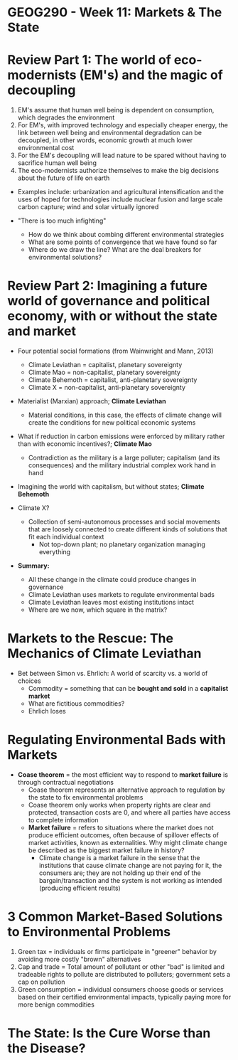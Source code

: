 # GEOG290 - Week 11: Markets & The State

# Review Part 1: The world of eco-modernists (EM's) and the magic of decoupling
1. EM's assume that human well being is dependent on consumption, which degrades the environment
2. For EM's, with improved technology and especially cheaper energy, the link between well being and environmental degradation can be decoupled, in other words, economic growth at much lower environmental cost
3. For the EM's decoupling will lead nature to be spared without having to sacrifice human well being
4. The eco-modernists authorize themselves to make the big decisions about the future of life on earth
- Examples include: urbanization and agricultural intensification and the uses of hoped for technologies include nuclear fusion and large scale carbon capture; wind and solar virtually ignored

- "There is too much infighting"
    - How do we think about combing different environmental strategies
    - What are some points of convergence that we have found so far
    - Where do we draw the line? What are the deal breakers for environmental solutions?

# Review Part 2: Imagining a future world of governance and political economy, with or without the state and market
- Four potential social formations (from Wainwright and Mann, 2013)
    - Climate Leviathan = capitalist, planetary sovereignty
    - Climate Mao = non-capitalist, planetary sovereignty    
    - Climate Behemoth = capitalist, anti-planetary sovereignty
    - Climate X = non-capitalist, anti-planetary sovereignty

- Materialist (Marxian) approach; **Climate Leviathan**
    - Material conditions, in this case, the effects of climate change will create the conditions for new political economic systems

- What if reduction in carbon emissions were enforced by military rather than with economic incentives?; **Climate Mao**
    - Contradiction as the military is a large polluter; capitalism (and its consequences) and the military industrial complex work hand in hand

- Imagining the world with capitalism, but without states; **Climate Behemoth**

- Climate X?
    - Collection of semi-autonomous processes and social movements that are loosely connected to create different kinds of solutions that fit each individual context
        - Not top-down plant; no planetary organization managing everything

- **Summary:**
    - All these change in the climate could produce changes in governance
    - Climate Leviathan uses markets to regulate environmental bads
    - Climate Leviathan leaves most existing institutions intact
    - Where are we now, which square in the matrix?

# Markets to the Rescue: The Mechanics of Climate Leviathan
- Bet between Simon vs. Ehrlich: A world of scarcity vs. a world of choices
    - Commodity = something that can be **bought and sold** in a **capitalist market**
    - What are fictitious commodities?
    - Ehrlich loses

# Regulating Environmental Bads with Markets
- **Coase theorem** = the most efficient way to respond to **market failure** is through contractual negotiations
    - Coase theorem represents an alternative approach to regulation by the state to fix environmental problems
    - Coase theorem only works when property rights are clear and protected, transaction costs are 0, and where all parties have access to complete information
    - **Market failure** = refers to situations where the market does not produce efficient outcomes, often because of spillover effects of market activities, known as externalities. Why might climate change be described as the biggest market failure in history?
        - Climate change is a market failure in the sense that the institutions that cause climate change are not paying for it, the consumers are; they are not holding up their end of the bargain/transaction and the system is not working as intended (producing efficient results)

# 3 Common Market-Based Solutions to Environmental Problems
1. Green tax = individuals or firms participate in "greener" behavior by avoiding more costly "brown" alternatives
2. Cap and trade = Total amount of pollutant or other "bad" is limited and tradeable rights to pollute are distributed to polluters; government sets a cap on pollution
3. Green consumption = individual consumers choose goods or services based on their certified environmental impacts, typically paying more for more benign commodities

# The State: Is the Cure Worse than the Disease?